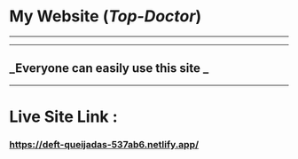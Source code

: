 # **My Website (_Top-Doctor_)**

---

---
## **_Everyone can easily use this site _**
---
# Live Site Link :
### https://deft-queijadas-537ab6.netlify.app/
